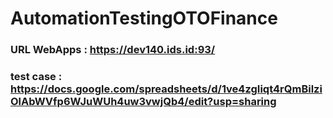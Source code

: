 # AutomationTestingOTOFinance

### URL WebApps : https://dev140.ids.id:93/
### test case : https://docs.google.com/spreadsheets/d/1ve4zgIiqt4rQmBilziOlAbWVfp6WJuWUh4uw3vwjQb4/edit?usp=sharing
